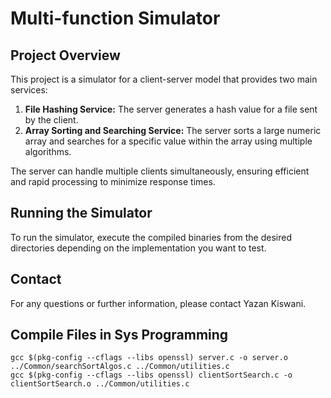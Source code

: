 
# Multi-function Simulator

## Project Overview
This project is a simulator for a client-server model that provides two main services:
1. **File Hashing Service:** The server generates a hash value for a file sent by the client.
2. **Array Sorting and Searching Service:** The server sorts a large numeric array and searches for a specific value within the array using multiple algorithms.

The server can handle multiple clients simultaneously, ensuring efficient and rapid processing to minimize response times.

## Running the Simulator
To run the simulator, execute the compiled binaries from the desired directories depending on the implementation you want to test.

## Contact
For any questions or further information, please contact Yazan Kiswani.

## Compile Files in Sys Programming
```
gcc $(pkg-config --cflags --libs openssl) server.c -o server.o ../Common/searchSortAlgos.c ../Common/utilities.c                            
gcc $(pkg-config --cflags --libs openssl) clientSortSearch.c -o clientSortSearch.o ../Common/utilities.c
```